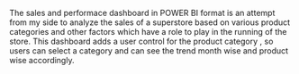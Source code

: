 The sales and performace dashboard in POWER BI format is an attempt from my side to analyze the sales of a superstore based on various product categories and other factors which have a role to play in the running of the store. This dashboard adds a user control for the product category , so users can select a category and can see the trend month wise and product wise accordingly.
